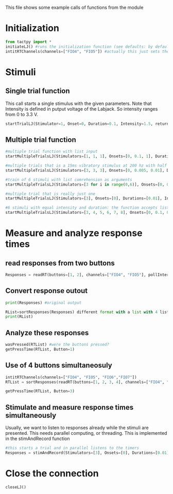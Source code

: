 This file shows some example calls of functions from the module

# Initialization

```python
from tactpy import *
initiateLJ() #runs the initialization function (see defaults: by defaults expects Labjack T4)
intitRTChannels(channels=["FIO4", "FIO5"]) #actually this just sets the ports to HIGH (which they mostly are anyway after turning devive on
```

# Stimuli 
## Single trial function

This call starts a single stimulus with the given parameters. Note that Intensity is defined in putput voltage of the Labjack. So intensity ranges from 0 to 3.3 V.

```python
startTrialLJ(Stimulator=1, Onset=0, Duration=0.1, Intensity=1.5, returnTimers=False, LJWaitTime=0, rezeroDAC=True)
```


## Multiple trial function
```python
#multiple trial function with list input
startMultipleTrialsLJ(Stimulators=[1, 1, 1], Onsets=[0, 0.1, 1], Durations=[0.01, 0.01, 0.1], Intensities=[1.5, 2.5, 3.5], returnTimers=True)

#multiple trials that is a 15ms vibratory stimulus at 200 hz with half of each cycle at max. at 200 hz one scle is 5 ms long
startMultipleTrialsLJ(Stimulators=[3, 3, 3], Onsets=[0, 0.005, 0.01], Durations=[0.0025, 0.0025,0.0025], Intensities=[4.5, 4.5, 4.5], returnTimers=True)

#train of 6 stimuli with list comrehension as arguments
startMultipleTrialsLJ(Stimulators=[3 for i in range(0,6)], Onsets=[0, 0.005, 0.01, 0.015, 0.02, 0.025], Durations=[0.005 for i in range(0,6)], Intensities=[4.3 for i in range(0,6)], returnTimers=True)

#multiple trial that is really just one
startMultipleTrialsLJ(Stimulators=[3], Onsets=[0], Durations=[0.01], Intensities=[5])

#6 stimuli with equal intensity and duration: the function accepts list with 1 element for repeated parameters
startMultipleTrialsLJ(Stimulators=[3, 4, 5, 6, 7, 8], Onsets=[0, 0.1, 0.2, 0.3, 0.4, 0.6], Durations=[0.1], Intensities=[2.5], returnTimers=True)

```

# Measure and analyze response times

## read responses from two buttons
```python
Responses = readRT(buttons=[1, 2], channels=["FIO4", "FIO5"], pollInterval=0.001, postResponseWaitTime=0.5, maxTime=3, debounceTime=0.03) 
```

## Convert response outout
```python
print(Responses) #original output

RList=sortResponses(Responses) different format with a list with 4 lists: presses (buttons), RTs of pressses, releases (buttons), RTs of relaeses. In the RT lists, there are sublists for the buttons
print(RList)
```

## Analyze these responses
```python
wasPressed(RTList) #were the buttons pressed?
getPressTime(RTList, Button=1)
```

## Use of 4 buttons simultaneosuly

```python
intitRTChannels(channels=["FIO4", "FIO5", "FIO6","FIO7"])
RTList = sortResponses(readRT(buttons=[1, 2, 3, 4], channels=["FIO4", "FIO5", "FIO6","FIO7"], pollInterval=0.001, postResponseWaitTime=0.5, maxTime=3, debounceTime=0.03))

getPressTime(RTList, Button=3)
```

## Stimulate and measure response times simultaneously
Usually, we want to listen to responses already while the stimuli are presented. This needs parallel computing, or threading. 
This is implemented in the stimAndRecord function

```python
#this starts a trial and in parallel listens to the timers
Responses = stimAndRecord(Stimulators=[3], Onsets=[0], Durations=[0.01], Intensities=[2.5], returnTimers=False, LJWaitTime=0, buttons=[1, 2], channels=["FIO4", "FIO5"], pollInterval=0.001, postResponseWaitTime=0.5, maxTime=3, debounceTime=0.03)
```

# Close the connection

```python
closeLJ()
```
